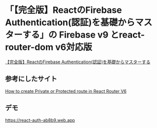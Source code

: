 # 「【完全版】ReactのFirebase Authentication(認証)を基礎からマスターする」の Firebase v9 とreact-router-dom v6対応版

[【完全版】ReactのFirebase Authentication(認証)を基礎からマスターする](https://reffect.co.jp/react/react-firebase-auth)

## 参考にしたサイト
[How to create Private or Protected route in React Router V6](https://www.linkedin.com/pulse/how-create-private-protected-route-react-router-v6-bikash-sharma?trk=articles_directory)

## デモ
https://react-auth-ab8b9.web.app
